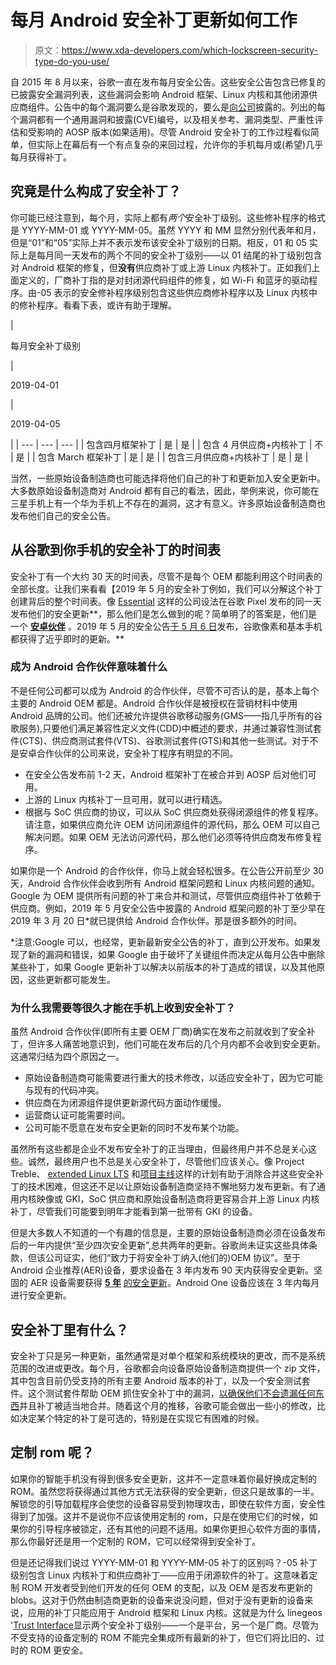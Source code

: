 # 每月 Android 安全补丁更新如何工作

> 原文：<https://www.xda-developers.com/which-lockscreen-security-type-do-you-use/>

自 2015 年 8 月以来，谷歌一直在发布每月安全公告。这些安全公告包含已修复的已披露安全漏洞列表，这些漏洞会影响 Android 框架、Linux 内核和其他闭源供应商组件。公告中的每个漏洞要么是谷歌发现的，要么是[向公司](https://g.co/AndroidSecurityReport)披露的。列出的每个漏洞都有一个通用漏洞和披露(CVE)编号，以及相关参考、漏洞类型、严重性评估和受影响的 AOSP 版本(如果适用)。尽管 Android 安全补丁的工作过程看似简单，但实际上在幕后有一个有点复杂的来回过程，允许你的手机每月或(希望)几乎每月获得补丁。

## 究竟是什么构成了安全补丁？

你可能已经注意到，每个月，实际上都有*两个*安全补丁级别。这些修补程序的格式是 YYYY-MM-01 或 YYYY-MM-05。虽然 YYYY 和 MM 显然分别代表年和月，但是“01”和“05”实际上并不表示发布该安全补丁级别的日期。相反，01 和 05 实际上是每月同一天发布的两个不同的安全补丁级别——以 01 结尾的补丁级别包含对 Android 框架的修复，但**没有**供应商补丁或上游 Linux 内核补丁。正如我们上面定义的，厂商补丁指的是对封闭源代码组件的修复，如 Wi-Fi 和蓝牙的驱动程序。由-05 表示的安全修补程序级别包含这些供应商修补程序以及 Linux 内核中的修补程序。看看下表，或许有助于理解。

| 

每月安全补丁级别

 | 

2019-04-01

 | 

2019-04-05

 |
| --- | --- | --- |
| 包含四月框架补丁 | 是 | 是 |
| 包含 4 月供应商+内核补丁 | 不 | 是 |
| 包含 March 框架补丁 | 是 | 是 |
| 包含三月供应商+内核补丁 | 是 | 是 |

当然，一些原始设备制造商也可能选择将他们自己的补丁和更新加入安全更新中。大多数原始设备制造商对 Android 都有自己的看法，因此，举例来说，你可能在三星手机上有一个华为手机上不存在的漏洞，这才有意义。许多原始设备制造商也发布他们自己的安全公告。

## 从谷歌到你手机的安全补丁的时间表

安全补丁有一个大约 30 天的时间表，尽管不是每个 OEM 都能利用这个时间表的全部长度。让我们来看看【2019 年 5 月的安全补丁例如，我们可以分解这个补丁创建背后的整个时间表。像 [Essential](https://www.xda-developers.com/essential-shut-down-no-more-updates/) 这样的公司设法在谷歌 Pixel 发布的同一天发布他们的安全更新**，那么他们是怎么做到的呢？简单明了的答案是，他们是一个 [**安卓伙伴**](https://www.android.com/certified/partners/) 。2019 年 5 月的安全公告[于 5 月 6 日](https://www.xda-developers.com/may-2019-google-android-security-updates/)发布，谷歌像素和基本手机都获得了近乎即时的更新。**

### 成为 Android 合作伙伴意味着什么

不是任何公司都可以成为 Android 的合作伙伴，尽管不可否认的是，基本上每个主要的 Android OEM 都是。Android 合作伙伴是被授权在营销材料中使用 Android 品牌的公司。他们还被允许提供谷歌移动服务(GMS——指几乎所有的谷歌服务),只要他们满足兼容性定义文件(CDD)中概述的要求，并通过兼容性测试套件(CTS)、供应商测试套件(VTS)、谷歌测试套件(GTS)和其他一些测试。对于不是安卓合作伙伴的公司来说，安全补丁程序有明显的不同。

*   在安全公告发布前 1-2 天，Android 框架补丁在被合并到 AOSP 后对他们可用。
*   上游的 Linux 内核补丁一旦可用，就可以进行精选。
*   根据与 SoC 供应商的协议，可以从 SoC 供应商处获得闭源组件的修复程序。请注意，如果供应商允许 OEM 访问闭源组件的源代码，那么 OEM 可以自己解决问题。如果 OEM 无法访问源代码，那么他们必须等待供应商发布修复程序。

如果你是一个 Android 的合作伙伴，你马上就会轻松很多。在公告公开前至少 30 天，Android 合作伙伴会收到所有 Android 框架问题和 Linux 内核问题的通知。Google 为 OEM 提供所有问题的补丁来合并和测试，尽管供应商组件补丁依赖于供应商。例如，2019 年 5 月安全公告中披露的 Android 框架问题的补丁至少早在 2019 年 3 月 20 日*就已提供给 Android 合作伙伴。那是很多额外的时间。

*注意:Google 可以，也经常，更新最新安全公告的补丁，直到公开发布。如果发现了新的漏洞和错误，如果 Google 由于破坏了关键组件而决定从每月公告中删除某些补丁，如果 Google 更新补丁以解决以前版本的补丁造成的错误，以及其他原因，这些更新都可能发生。

### 为什么我需要等很久才能在手机上收到安全补丁？

虽然 Android 合作伙伴(即所有主要 OEM 厂商)确实在发布之前就收到了安全补丁，但许多人痛苦地意识到，他们可能在发布后的几个月内都不会收到安全更新。这通常归结为四个原因之一。

*   原始设备制造商可能需要进行重大的技术修改，以适应安全补丁，因为它可能与现有的代码冲突。
*   供应商在为闭源组件提供更新源代码方面动作缓慢。
*   运营商认证可能需要时间。
*   公司可能不愿意在发布安全更新的同时不发布某个功能。

虽然所有这些都是企业不发布安全补丁的正当理由，但最终用户并不总是关心这些。诚然，最终用户也不总是关心安全补丁，尽管他们应该关心。像 Project Treble、 [extended Linux LTS](https://www.xda-developers.com/linux-kernel-long-term-support-google/) 和[项目主线](https://www.xda-developers.com/android-q-project-mainline-security/)这样的计划有助于消除合并这些安全补丁的技术困难，但这还不足以让原始设备制造商坚持不懈地努力发布更新。有了通用内核映像或 GKI，SoC 供应商和原始设备制造商将更容易合并上游 Linux 内核补丁，尽管我们可能要到明年才能看到第一批带有 GKI 的设备。

但是大多数人不知道的一个有趣的信息是，主要的原始设备制造商必须在设备发布后的一年内提供“至少四次安全更新”,总共两年的更新。谷歌尚未证实这些具体条款，但该公司证实，他们“致力于将安全补丁纳入(他们的)OEM 协议”。至于 Android 企业推荐(AER)设备，要求设备在 3 年内发布 90 天内获得安全更新。坚固的 AER 设备需要获得 [**5 年**](https://www.xda-developers.com/rugged-devices-android-enterprise-recommended-5-years-security-updates/) [的安全更新](https://www.xda-developers.com/rugged-devices-android-enterprise-recommended-5-years-security-updates/)。Android One 设备应该在 3 年内每月进行安全更新。

## 安全补丁里有什么？

安全补丁只是另一种更新，虽然通常是对单个框架和系统模块的更改，而不是系统范围的改进或更改。每个月，谷歌都会向设备原始设备制造商提供一个 zip 文件，其中包含目前仍受支持的所有主要 Android 版本的补丁，以及一个安全测试套件。这个测试套件帮助 OEM 抓住安全补丁中的漏洞，[以确保他们不会遗漏任何东西](https://www.xda-developers.com/android-oem-lying-security-patches/)并且补丁被适当地合并。随着这个月的推移，谷歌可能会做出一些小的修改，比如决定某个特定的补丁是可选的，特别是在实现它有困难的时候。

## 定制 rom 呢？

如果你的智能手机没有得到很多安全更新，这并不一定意味着你最好换成定制的 ROM。虽然您将获得通过其他方式无法获得的安全更新，但这只是故事的一半。解锁您的引导加载程序会使您的设备容易受到物理攻击，即使在软件方面，安全性得到了加强。这并不是说你不应该使用定制的 rom，只是在使用它们的时候，如果你的引导程序被锁定，还有其他的问题不适用。如果你更担心软件方面的事情，那么你最好还是用一个定制的 ROM，它可以经常得到安全补丁。

但是还记得我们说过 YYYY-MM-01 和 YYYY-MM-05 补丁的区别吗？-05 补丁级别包含 Linux 内核补丁和供应商补丁——应用于闭源软件的补丁。这意味着定制 ROM 开发者受到他们开发的任何 OEM 的支配，以及 OEM 是否发布更新的 blobs。这对于仍然由制造商更新的设备来说没问题，但对于没有更新的设备来说，应用的补丁只能应用于 Android 框架和 Linux 内核。这就是为什么 linegeos '[Trust Interface](https://www.xda-developers.com/lineageos-trust-centralized-interface-security-privacy/)显示两个安全补丁级别——一个是平台，另一个是厂商。尽管为不受支持的设备定制的 ROM 不能完全集成所有最新的补丁，但它们将比旧的、过时的 ROM 更安全。
